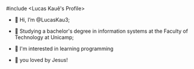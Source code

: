 #include
<Lucas Kauê's Profile>
- 👋 Hi, I’m @LucasKau3;

- 👀 Studying a bachelor's degree in information systems at the Faculty of Technology at Unicamp;
- 🌱 I'm interested in learning programming
- 💞️ you loved by Jesus!

